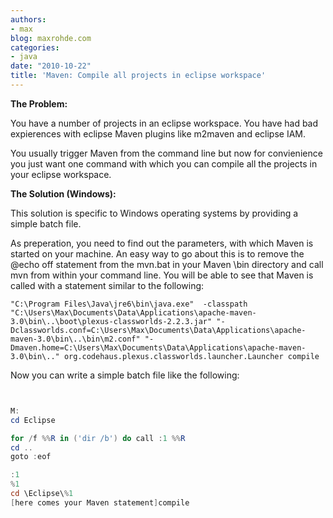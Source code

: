 ```yaml
---
authors:
- max
blog: maxrohde.com
categories:
- java
date: "2010-10-22"
title: 'Maven: Compile all projects in eclipse workspace'
---
```


**The Problem:**

You have a number of projects in an eclipse workspace. You have had bad expierences with eclipse Maven plugins like m2maven and eclipse IAM.

You usually trigger Maven from the command line but now for convienience you just want one command with which you can compile all the projects in your eclipse workspace.

**The Solution (Windows):**

This solution is specific to Windows operating systems by providing a simple batch file.

As preperation, you need to find out the parameters, with which Maven is started on your machine. An easy way to go about this is to remove the @echo off statement from the mvn.bat in your Maven \\bin directory and call mvn from within your command line. You will be able to see that Maven is called with a statement similar to the following:

```
"C:\Program Files\Java\jre6\bin\java.exe"  -classpath "C:\Users\Max\Documents\Data\Applications\apache-maven-3.0\bin\..\boot\plexus-classworlds-2.2.3.jar" "-Dclassworlds.conf=C:\Users\Max\Documents\Data\Applications\apache-maven-3.0\bin\..\bin\m2.conf" "-Dmaven.home=C:\Users\Max\Documents\Data\Applications\apache-maven-3.0\bin\.." org.codehaus.plexus.classworlds.launcher.Launcher compile
```

Now you can write a simple batch file like the following:

```powershell


M:
cd Eclipse

for /f %%R in ('dir /b') do call :1 %%R
cd ..
goto :eof

:1
%1
cd \Eclipse\%1
[here comes your Maven statement]compile
```
